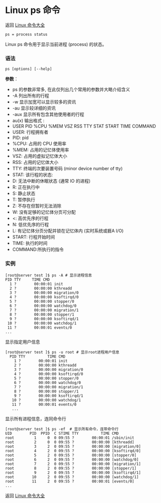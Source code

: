 # Linux ps 命令

返回 [Linux 命令大全](https://ahuang007.github.com/Linux-Command)

`ps = process status `

Linux ps 命令用于显示当前进程 (process) 的状态。

### 语法

```
ps [options] [--help]
```

**参数**：

- ps 的参数非常多, 在此仅列出几个常用的参数并大略介绍含义
- -A 列出所有的行程
- -w 显示加宽可以显示较多的资讯
- -au 显示较详细的资讯
- -aux 显示所有包含其他使用者的行程
- au(x) 输出格式 :
- USER PID %CPU %MEM VSZ RSS TTY STAT START TIME COMMAND
- USER: 行程拥有者
- PID: pid
- %CPU: 占用的 CPU 使用率
- %MEM: 占用的记忆体使用率
- VSZ: 占用的虚拟记忆体大小
- RSS: 占用的记忆体大小
- TTY: 终端的次要装置号码 (minor device number of tty)
- STAT: 该行程的状态:
- D: 无法中断的休眠状态 (通常 IO 的进程)
- R: 正在执行中
- S: 静止状态
- T: 暂停执行
- Z: 不存在但暂时无法消除
- W: 没有足够的记忆体分页可分配
- <: 高优先序的行程
- N: 低优先序的行程
- L: 有记忆体分页分配并锁在记忆体内 (实时系统或捱A I/O)
- START: 行程开始时间
- TIME: 执行的时间
- COMMAND:所执行的指令

### 实例

```
[root@server test ]$ ps -A # 显示进程信息
PID TTY     TIME CMD
  1 ?        00:00:01 init
  2 ?        00:00:00 kthreadd
  3 ?        00:00:00 migration/0
  4 ?        00:00:00 ksoftirqd/0
  5 ?        00:00:00 stopper/0
  6 ?        00:00:00 watchdog/0
  7 ?        00:00:00 migration/1
  8 ?        00:00:00 stopper/1
  9 ?        00:00:00 ksoftirqd/1
 10 ?        00:00:00 watchdog/1
 11 ?        00:00:01 events/0
...
```

显示指定用户信息

```
[root@server test ]$ ps -u root # 显示root进程用户信息
  PID TTY          TIME CMD
    1 ?        00:00:01 init
    2 ?        00:00:00 kthreadd
    3 ?        00:00:00 migration/0
    4 ?        00:00:00 ksoftirqd/0
    5 ?        00:00:00 stopper/0
    6 ?        00:00:00 watchdog/0
    7 ?        00:00:00 migration/1
    8 ?        00:00:00 stopper/1
    9 ?        00:00:00 ksoftirqd/1
   10 ?        00:00:00 watchdog/1
   11 ?        00:00:01 events/0
   ...
```

显示所有进程信息，连同命令行

```
[root@server test ]$ ps -ef  # 显示所有命令，连带命令行
UID        PID  PPID  C STIME TTY          TIME CMD
root         1     0  0 09:55 ?        00:00:01 /sbin/init
root         2     0  0 09:55 ?        00:00:00 [kthreadd]
root         3     2  0 09:55 ?        00:00:00 [migration/0]
root         4     2  0 09:55 ?        00:00:00 [ksoftirqd/0]
root         5     2  0 09:55 ?        00:00:00 [stopper/0]
root         6     2  0 09:55 ?        00:00:00 [watchdog/0]
root         7     2  0 09:55 ?        00:00:00 [migration/1]
root         8     2  0 09:55 ?        00:00:00 [stopper/1]
root         9     2  0 09:55 ?        00:00:00 [ksoftirqd/1]
root        10     2  0 09:55 ?        00:00:00 [watchdog/1]
root        11     2  0 09:55 ?        00:00:01 [events/0]
...
```

返回 [Linux 命令大全](https://ahuang007.github.com/Linux-Command)